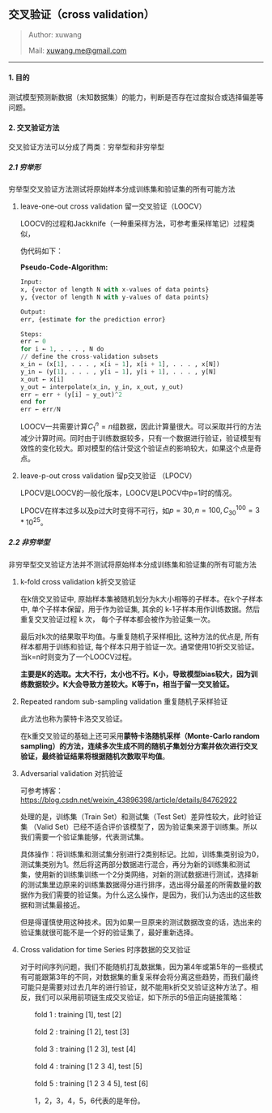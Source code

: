 ## 交叉验证（cross validation）

> Author: xuwang
>
> Mail: xuwang.me@gmail.com

------

#### 1. 目的

测试模型预测新数据（未知数据集）的能力，判断是否存在过度拟合或选择偏差等问题。

#### 2. 交叉验证方法

交叉验证方法可以分成了两类：穷举型和非穷举型

##### 2.1 穷举形

穷举型交叉验证方法测试将原始样本分成训练集和验证集的所有可能方法

1. leave-one-out cross validation 留一交叉验证（LOOCV）

   LOOCV的过程和Jackknife（一种重采样方法，可参考重采样笔记）过程类似，

   伪代码如下：

   **Pseudo-Code-Algorithm:**

   ```python
   Input:
   x, {vector of length N with x-values of data points}
   y, {vector of length N with y-values of data points}
   
   Output:
   err, {estimate for the prediction error}
   
   Steps:
   err ← 0
   for i ← 1, . . . , N do
   // define the cross-validation subsets
   x_in ← (x[1], . . . , x[i − 1], x[i + 1], . . . , x[N])
   y_in ← (y[1], . . . , y[i − 1], y[i + 1], . . . , y[N]
   x_out ← x[i]
   y_out ← interpolate(x_in, y_in, x_out, y_out)
   err ← err + (y[i] − y_out)^2
   end for
   err ← err/N
   ```

   LOOCV一共需要计算$C_1^n=n$组数据，因此计算量很大。可以采取并行的方法减少计算时间。同时由于训练数据较多，只有一个数据进行验证，验证模型有效性的变化较大。即对模型的估计受这个验证点的影响较大，如果这个点是奇点。

2. leave-p-out cross validation 留p交叉验证 （LPOCV）

   LPOCV是LOOCV的一般化版本，LOOCV是LPOCV中p=1时的情况。

   LPOCV在样本过多以及p过大时变得不可行，如$p=30, n=100, C_{30}^{100}=3*10^{25}$。

##### 2.2 非穷举型

非穷举型交叉验证方法并不测试将原始样本分成训练集和验证集的所有可能方法

1. k-fold cross validation k折交叉验证

   在k倍交叉验证中, 原始样本集被随机划分为k大小相等的子样本。在k个子样本中, 单个子样本保留，用于作为验证集, 其余的 k-1子样本用作训练数据。然后重复交叉验证过程 k 次， 每个子样本都会被作为验证集一次。

   最后对k次的结果取平均值。与重复随机子采样相比, 这种方法的优点是, 所有样本都用于训练和验证, 每个样本只用于验证一次。通常使用10折交叉验证。当k=n时则变为了一个LOOCV过程。

   **主要是K的选取。太大不行，太小也不行。K小，导致模型bias较大，因为训练数据较少。K大会导致方差较大。K等于n，相当于留一交叉验证。**

   

2. Repeated random sub-sampling validation 重复随机子采样验证

   此方法也称为蒙特卡洛交叉验证。

   在k重交叉验证的基础上还可采用**蒙特卡洛随机采样（Monte-Carlo random sampling）**的方法，**连续多次生成不同的随机子集**划分方案并依次进行交叉验证，最终验证结果将**根据随机次数取平均值**。

   

3. Adversarial validation 对抗验证

   可参考博客：https://blog.csdn.net/weixin_43896398/article/details/84762922

   处理的是，训练集（Train Set）和测试集（Test Set）差异性较大，此时验证集 （Valid Set）已经不适合评价该模型了，因为验证集来源于训练集。所以我们需要一个验证集能够，代表测试集。 

   具体操作：将训练集和测试集分别进行2类别标记。比如，训练集类别设为0，测试集类别为1。然后将这两部分数据进行混合，再分为新的训练集和测试集，使用新的训练集训练一个2分类网络，对新的测试数据进行测试，选择新的测试集里边原来的训练集数据得分进行排序，选出得分最差的所需数量的数据作为我们需要的验证集。为什么这么操作，是因为，我们认为选出的这些数据和测试集最接近。 

   但是得谨慎使用这种技术。因为如果一旦原来的测试数据改变的话，选出来的验证集就很可能不是一个好的验证集了，最好重新选择。

   

4. Cross validation for time Series 时序数据的交叉验证

   对于时间序列问题，我们不能随机打乱数据集，因为第4年或第5年的一些模式有可能跟第3年的不同，对数据集的重复采样会将分离这些趋势，而我们最终可能只是需要对过去几年的进行验证，就不能用k折交叉验证这种方法了。相反，我们可以采用前项链生成交叉验证，如下所示的5倍正向链接策略：

   　　fold 1 : training [1], test [2]

   　　fold 2 : training [1 2], test [3]

   　　fold 3 : training [1 2 3], test [4]

   　　fold 4 : training [1 2 3 4], test [5]

   　　fold 5 : training [1 2 3 4 5], test [6]

   　　1，2，3，4，5，6代表的是年份。

   

   









